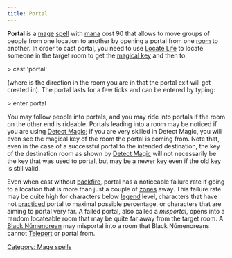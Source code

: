 ```yaml
---
title: Portal
---
```


**Portal** is a [mage](mage "wikilink") [spell](spell "wikilink") with
[mana](mana "wikilink") cost 90 that allows to move groups of people
from one location to another by opening a portal from one
[room](room "wikilink") to another. In order to cast portal, you need to
use [Locate Life](Locate_Life "wikilink") to locate someone in the
target room to get the [magical key](magical_key "wikilink") and then
to:


\> cast 'portal' <direction> <magical key>

(where <direction> is the direction in the room you are in that the
portal exit will get created in). The portal lasts for a few ticks and
can be entered by typing:


\> enter portal

You may follow people into portals, and you may ride into portals if the
room on the other end is rideable. Portals leading into a room may be
noticed if you are using [Detect Magic](Detect_Magic "wikilink"); if you
are very skilled in Detect Magic, you will even see the magical key of
the room the portal is coming from. Note that, even in the case of a
successful portal to the intended destination, the key of the
destination room as shown by [Detect Magic](Detect_Magic "wikilink")
will not necessarily be the key that was used to portal, but may be a
newer key even if the old key is still valid.

Even when cast without [backfire](backfire "wikilink"), portal has a
noticeable failure rate if going to a location that is more than just a
couple of [zones](zone "wikilink") away. This failure rate may be quite
high for characters below [legend](legend "wikilink") level, characters
that have not [practiced](practice "wikilink") portal to maximal
possible percentage, or characters that are aiming to portal very far. A
failed portal, also called a *misportal*, opens into a random locateable
room that may be quite far away from the target room. A [Black
Númenorean](Black_Númenorean "wikilink") may misportal into a room that
Black Númenoreans cannot [Teleport](Teleport "wikilink") or portal from.

[Category: Mage spells](Category:_Mage_spells "wikilink")